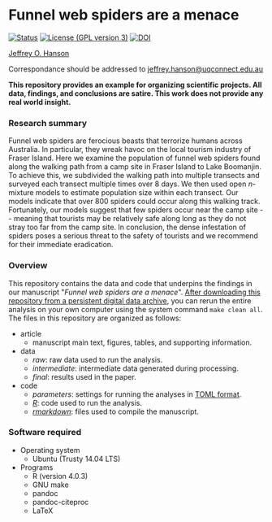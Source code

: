 # Funnel web spiders are a menace

[![Status](https://img.shields.io/badge/Status-in%20preparation-red.svg?style=flat-square)]()
[![License (GPL version 3)](https://img.shields.io/badge/License-GNU%20GPL%20version%203-brightgreen.svg?style=flat-square)](http://opensource.org/licenses/GPL-3.0)
[![DOI](https://img.shields.io/badge/DOI-10.5281/zenodo.4607130.svg?style=flat-square)](https://doi.org/10.5281/zenodo.4607130)

[Jeffrey O. Hanson](http://www.jeffrey-hanson.com)

Correspondance should be addressed to [jeffrey.hanson@uqconnect.edu.au](mailto:jeffrey.hanson@uqconnect.edu.au)

**This repository provides an example for organizing scientific projects. All data, findings, and conclusions are satire. This work does not provide any real world insight.**

### Research summary

Funnel web spiders are ferocious beasts that terrorize humans across Australia. In particular, they wreak havoc on the local tourism industry of Fraser Island. Here we examine the population of funnel web spiders found along the walking path from a camp site in Fraser Island to Lake Boomanjin. To achieve this, we subdivided the walking path into multiple transects and surveyed each transect multiple times over 8 days. We then used open _n_-mixture models to estimate population size within each transect. Our models indicate that over 800 spiders could occur along this walking track. Fortunately, our models suggest that few spiders occur near the camp site -- meaning that tourists may be relatively safe along long as they do not stray too far from the camp site. In conclusion, the dense infestation of spiders poses a serious threat to the safety of tourists and we recommend for their immediate eradication.

### Overview

This repository contains the data and code that underpins the findings in our manuscript "_Funnel web spiders are a menace_". [After downloading this repository from a persistent digital data archive](https://dx.doi.org/10.5281/TODO), you can rerun the entire analysis on your own computer using the system command `make clean all`. The files in this repository are organized as follows:
* article
  + manuscript main text, figures, tables, and supporting information.
* data
  + _raw_: raw data used to run the analysis.
  + _intermediate_: intermediate data generated during processing.
  + _final_: results used in the paper.
* code
  + _parameters_: settings for running the analyses in [TOML format](https://github.com/toml-lang/toml).
  + [_R_](www.r-project.org): code used to run the analysis.
  + [_rmarkdown_](wwww.rmarkdown.rstudio.com): files used to compile the manuscript.

### Software required

* Operating system
	+ Ubuntu (Trusty 14.04 LTS)
* Programs
	+ R (version 4.0.3)
	+ GNU make
	+ pandoc
	+ pandoc-citeproc
	+ LaTeX
